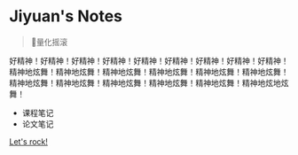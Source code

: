 <!-- _coverpage.md -->

# Jiyuan's Notes 

> 🎸量化摇滚

好精神！好精神！好精神！好精神！好精神！好精神！好精神！好精神！好精神！精神地炫舞！精神地炫舞！精神地炫舞！精神地炫舞！精神地炫舞！精神地炫舞！精神地炫舞！精神地炫舞！精神地炫舞！精神地炫舞！精神地炫舞！精神地炫地炫舞！
- 课程笔记
- 论文笔记


[Let's rock!](/README.md)